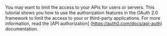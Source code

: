 You may want to limit the access to your APIs for users or servers. This tutorial shows you how to use the authorization features in the OAuth 2.0 framework to limit the access to your or third-party applications. 
For more information, read the [API authorization] (https://auth0.com/docs/api-auth) documentation.